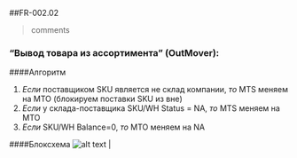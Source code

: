 ##FR-002.02
>comments

### “Вывод товара из ассортимента” (OutMover):

####Алгоритм 
1. _Если_ поставщиком SKU является не склад компании, _то_ MTS меняем на MTO (блокируем поставки SKU из вне) 
2. _Если_ у склада-поставщика SKU/WH Status = NA, _то_ MTS меняем на MTO
3. _Если_ SKU/WH Balance=0, _то_ MTO меняем на NA 

####Блоксхема
![alt text]() |
